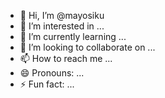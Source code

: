 - 👋 Hi, I’m @mayosiku
- 👀 I’m interested in ...
- 🌱 I’m currently learning ...
- 💞️ I’m looking to collaborate on ...
- 📫 How to reach me ...
- 😄 Pronouns: ...
- ⚡ Fun fact: ...

<!---
mayosiku/mayosiku is a ✨ special ✨ repository because its `README.md` (this file) appears on your GitHub profile.
You can click the Preview link to take a look at your changes.
--->
